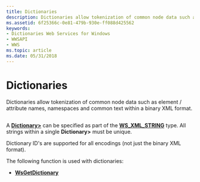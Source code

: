 ```yaml
---
title: Dictionaries
description: Dictionaries allow tokenization of common node data such as element / attribute names, namespaces and common text within a binary XML format.
ms.assetid: 6f25366c-0e81-479b-930e-ff088d425562
keywords:
- Dictionaries Web Services for Windows
- WWSAPI
- WWS
ms.topic: article
ms.date: 05/31/2018
---
```


# Dictionaries

Dictionaries allow tokenization of common node data such as element / attribute names, namespaces and common text within a binary XML format.

## 

A [**Dictionary>**](/windows/desktop/api/WebServices/ns-webservices-ws_xml_dictionary) can be specified as part of the [**WS\_XML\_STRING**](/windows/desktop/api/WebServices/ns-webservices-ws_xml_string) type. All strings within a single **Dictionary>** must be unique.

Dictionary ID's are supported for all encodings (not just the binary XML format).

The following function is used with dictionaries:

-   [**WsGetDictionary**](/windows/desktop/api/WebServices/nf-webservices-wsgetdictionary)

 

 




